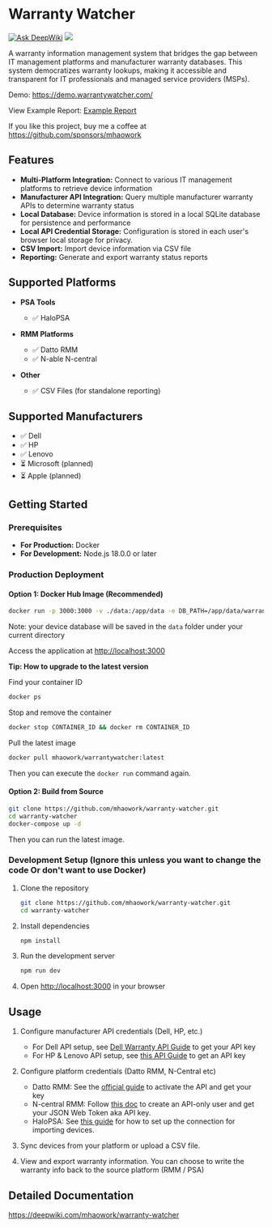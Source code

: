 # Warranty Watcher

[![Ask DeepWiki](https://deepwiki.com/badge.svg)](https://deepwiki.com/mhaowork/warranty-watcher)
[![](https://img.shields.io/static/v1?label=Sponsor&message=%E2%9D%A4&logo=GitHub&color=%23fe8e86)](https://github.com/sponsors/mhaowork)

A warranty information management system that bridges the gap between IT management platforms and manufacturer warranty databases. This system democratizes warranty lookups, making it accessible and transparent for IT professionals and managed service providers (MSPs).

Demo: https://demo.warrantywatcher.com/

View Example Report: [Example Report](public/warranty-watcher-example-report-2025-06-03.pdf)

If you like this project, buy me a coffee at https://github.com/sponsors/mhaowork


## Features

- **Multi-Platform Integration:** Connect to various IT management platforms to retrieve device information
- **Manufacturer API Integration:** Query multiple manufacturer warranty APIs to determine warranty status
- **Local Database:** Device information is stored in a local SQLite database for persistence and performance
- **Local API Credential Storage:** Configuration is stored in each user's browser local storage for privacy.
- **CSV Import:** Import device information via CSV file
- **Reporting:** Generate and export warranty status reports

## Supported Platforms

- **PSA Tools**
  - ✅ HaloPSA

- **RMM Platforms**
  - ✅ Datto RMM
  - ✅ N-able N-central

- **Other**
  - ✅ CSV Files (for standalone reporting)

## Supported Manufacturers

- ✅ Dell
- ✅ HP
- ✅ Lenovo
- ⏳ Microsoft (planned)
- ⏳ Apple (planned)


## Getting Started

### Prerequisites

- **For Production:** Docker
- **For Development:** Node.js 18.0.0 or later

### Production Deployment

#### Option 1: Docker Hub Image (Recommended)
```bash
docker run -p 3000:3000 -v ./data:/app/data -e DB_PATH=/app/data/warranty.db mhaowork/warrantywatcher:latest
```
Note: your device database will be saved in the `data` folder under your current directory

Access the application at [http://localhost:3000](http://localhost:3000)

**Tip: How to upgrade to the latest version**

Find your container ID
```bash
docker ps
```

Stop and remove the container
```bash
docker stop CONTAINER_ID && docker rm CONTAINER_ID
```

Pull the latest image
```bash
docker pull mhaowork/warrantywatcher:latest
```

Then you can execute the `docker run` command again.


#### Option 2: Build from Source
```bash
git clone https://github.com/mhaowork/warranty-watcher.git
cd warranty-watcher
docker-compose up -d
```

Then you can run the latest image.

### Development Setup (Ignore this unless you want to change the code Or don't want to use Docker)

1. Clone the repository
   ```bash
   git clone https://github.com/mhaowork/warranty-watcher.git
   cd warranty-watcher
   ```

2. Install dependencies
   ```bash
   npm install
   ```

3. Run the development server
   ```bash
   npm run dev
   ```

4. Open [http://localhost:3000](http://localhost:3000) in your browser

## Usage

1. Configure manufacturer API credentials (Dell, HP, etc.)
   - For Dell API setup, see [Dell Warranty API Guide](docs/dell.md) to get your API key
   - For HP & Lenovo API setup, see [this API Guide](docs/hp-lenovo.md) to get an API key

2. Configure platform credentials (Datto RMM, N-Central etc)
   - Datto RMM: See the [official guide](https://rmm.datto.com/help/en/Content/2SETUP/APIv2.htm) to activate the API and get your key
   - N-central RMM: Follow [this doc](https://developer.n-able.com/n-central/docs/create-an-api-only-user) to create an API-only user and get your JSON Web Token aka API key.
   - HaloPSA: See [this guide](docs/halopsa.md) for how to set up the connection for importing devices.

3. Sync devices from your platform or upload a CSV file. 
4. View and export warranty information. You can choose to write the warranty info back to the source platform (RMM / PSA)


## Detailed Documentation

https://deepwiki.com/mhaowork/warranty-watcher
